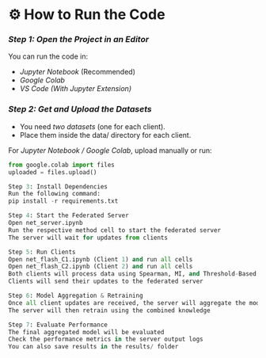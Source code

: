 # ⚙ How to Run the Code  

### *Step 1: Open the Project in an Editor*  
You can run the code in:  
- *Jupyter Notebook* (Recommended)  
- *Google Colab*  
- *VS Code (With Jupyter Extension)*  

### *Step 2: Get and Upload the Datasets*  
- You need *two datasets* (one for each client).  
- Place them inside the data/ directory for each client.  

For *Jupyter Notebook / Google Colab*, upload manually or run:  
```python
from google.colab import files
uploaded = files.upload()

Step 3: Install Dependencies
Run the following command:
pip install -r requirements.txt

Step 4: Start the Federated Server
Open net_server.ipynb
Run the respective method cell to start the federated server
The server will wait for updates from clients

Step 5: Run Clients
Open net_flash_C1.ipynb (Client 1) and run all cells
Open net_flash_C2.ipynb (Client 2) and run all cells
Both clients will process data using Spearman, MI, and Threshold-Based methods
Clients will send their updates to the federated server

Step 6: Model Aggregation & Retraining
Once all client updates are received, the server will aggregate the models
The server will then retrain using the combined knowledge

Step 7: Evaluate Performance
The final aggregated model will be evaluated
Check the performance metrics in the server output logs
You can also save results in the results/ folder
